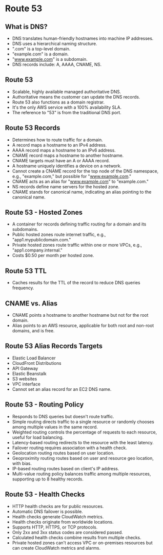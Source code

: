 # Route 53

## What is DNS?
- DNS translates human-friendly hostnames into machine IP addresses.
- DNS uses a hierarchical naming structure.
- ".com" is a top-level domain.
- "example.com" is a domain.
- "www.example.com" is a subdomain.
- DNS records include: A, AAAA, CNAME, NS.

## Route 53
- Scalable, highly available managed authoritative DNS.
- Authoritative means the customer can update the DNS records.
- Route 53 also functions as a domain registrar.
- It's the only AWS service with a 100% availability SLA.
- The reference to "53" is from the traditional DNS port.

## Route 53 Records
- Determines how to route traffic for a domain.
- A record maps a hostname to an IPv4 address.
- AAAA record maps a hostname to an IPv6 address.
- CNAME record maps a hostname to another hostname.
- CNAME targets must have an A or AAAA record.
- A hostname uniquely identifies a device on a network.
- Cannot create a CNAME record for the top node of the DNS namespace, e.g., "example.com," but possible for "www.example.com."
- CNAME acts as an alias for "www.example.com" to "example.com."
- NS records define name servers for the hosted zone.
- CNAME stands for canonical name, indicating an alias pointing to the canonical name.

## Route 53 - Hosted Zones
- A container for records defining traffic routing for a domain and its subdomains.
- Public hosted zones route internet traffic, e.g., "app1.mypublicdomain.com."
- Private hosted zones route traffic within one or more VPCs, e.g., "app1.company.internal."
- Costs $0.50 per month per hosted zone.

## Route 53 TTL
- Caches results for the TTL of the record to reduce DNS queries frequency.

## CNAME vs. Alias
- CNAME points a hostname to another hostname but not for the root domain.
- Alias points to an AWS resource, applicable for both root and non-root domains, and is free.

## Route 53 Alias Records Targets
- Elastic Load Balancer
- CloudFront Distributions
- API Gateway
- Elastic Beanstalk
- S3 websites
- VPC interface
- Cannot set an alias record for an EC2 DNS name.

## Route 53 - Routing Policy
- Responds to DNS queries but doesn't route traffic.
- Simple routing directs traffic to a single resource or randomly chooses among multiple values in the same record.
- Weighted routing controls the percentage of requests to each resource, useful for load balancing.
- Latency-based routing redirects to the resource with the least latency.
- Failover routing requires association with a health check.
- Geolocation routing routes based on user location.
- Geoproximity routing routes based on user and resource geo location, with bias.
- IP-based routing routes based on client's IP address.
- Multi-value routing policy balances traffic among multiple resources, supporting up to 8 healthy records.

## Route 53 - Health Checks
- HTTP health checks are for public resources.
- Automatic DNS failover is possible.
- Health checks generate CloudWatch metrics.
- Health checks originate from worldwide locations.
- Supports HTTP, HTTPS, or TCP protocols.
- Only 2xx and 3xx status codes are considered passed.
- Calculated health checks combine results from multiple checks.
- Private hosted zones can't access VPC or on-premises resources but can create CloudWatch metrics and alarms.
